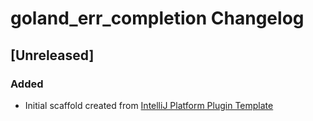 <!-- Keep a Changelog guide -> https://keepachangelog.com -->

# goland_err_completion Changelog

## [Unreleased]
### Added
- Initial scaffold created from [IntelliJ Platform Plugin Template](https://github.com/JetBrains/intellij-platform-plugin-template)
